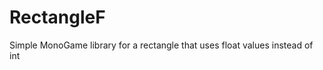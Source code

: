 RectangleF
==========

Simple MonoGame library for a rectangle that uses float values instead of int
